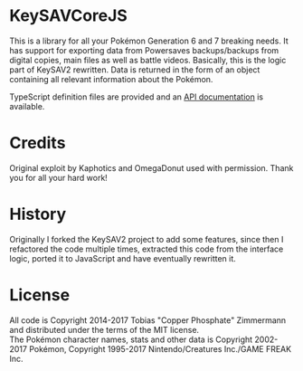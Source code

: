 # KeySAVCoreJS

This is a library for all your Pokémon Generation 6 and 7 breaking needs. It has support for exporting data from Powersaves backups/backups from digital copies, main files as well as battle videos.
Basically, this is the logic part of KeySAV2 rewritten. Data is returned in the form of an object containing all relevant information about the Pokémon.

TypeScript definition files are provided and an [API documentation](http://cu3po42.github.io/KeySAVCoreJS/) is available.

# Credits

Original exploit by Kaphotics and OmegaDonut used with permission. Thank you for all your hard work!

# History

Originally I forked the KeySAV2 project to add some features, since then I refactored the code multiple times, extracted this code from the interface logic, ported it to JavaScript and have eventually rewritten it.

# License

All code is Copyright 2014-2017 Tobias "Copper Phosphate" Zimmermann and distributed under the terms of the MIT license.  
The Pokémon character names, stats and other data is Copyright 2002-2017 Pokémon, Copyright 1995-2017 Nintendo/Creatures Inc./GAME FREAK Inc.
